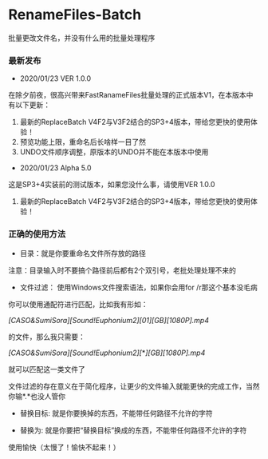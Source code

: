 # RenameFiles-Batch
批量更改文件名，并没有什么用的批量处理程序

### 最新发布

* 2020/01/23 VER 1.0.0

在除夕前夜，很高兴带来FastRanameFiles批量处理的正式版本V1，在本版本中有以下更新：
1. 最新的ReplaceBatch V4F2与V3F2结合的SP3+4版本，带给您更快的使用体验！
2. 预览功能上限，重命名后长啥样一目了然
3. UNDO文件顺序调整，原版本的UNDO并不能在本版本中使用

* 2020/01/23 Alpha 5.0

这是SP3+4实装前的测试版本，如果您没什么事，请使用VER 1.0.0

1. 最新的ReplaceBatch V4F2与V3F2结合的SP3+4版本，带给您更快的使用体验！

### 正确的使用方法

* 目录：就是你要重命名文件所存放的路径

注意：目录输入时不要搞个路径前后都有2个双引号，老批处理处理不来的

* 文件过滤： 使用Windows文件搜索语法，如果你会用for /r那这个基本没毛病

你可以使用通配符进行匹配，比如我有形如：

*[CASO&SumiSora][Sound!Euphonium2][01][GB][1080P].mp4*

的文件，那么我只需要：

*[CASO&SumiSora][Sound!Euphonium2][***][GB][1080P].mp4*

就可以匹配这一类文件了

文件过滤的存在意义在于简化程序，让更少的文件输入就能更快的完成工作，当然你输*.*也没人管你

* 替换目标: 就是你要换掉的东西，不能带任何路径不允许的字符

* 替换为: 就是你要把“替换目标”换成的东西，不能带任何路径不允许的字符

使用愉快（太慢了！愉快不起来！）
